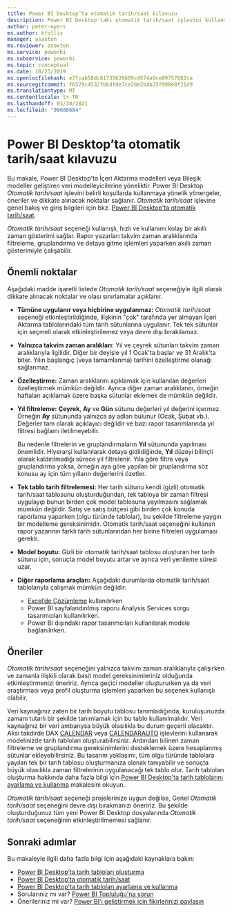 ```yaml
---
title: Power BI Desktop’ta otomatik tarih/saat kılavuzu
description: Power BI Desktop'taki otomatik tarih/saat işlevini kullanma kılavuzu.
author: peter-myers
ms.author: kfollis
manager: asaxton
ms.reviewer: asaxton
ms.service: powerbi
ms.subservice: powerbi
ms.topic: conceptual
ms.date: 10/23/2019
ms.openlocfilehash: e7fcab58dc61735639689c4574a9ce89757882ca
ms.sourcegitcommit: fb529c4532fbbdfde7ce28e2b4b35f990e8f21d9
ms.translationtype: MT
ms.contentlocale: tr-TR
ms.lasthandoff: 01/30/2021
ms.locfileid: "99088684"
---
```

# <a name="auto-datetime-guidance-in-power-bi-desktop"></a>Power BI Desktop’ta otomatik tarih/saat kılavuzu

Bu makale, Power BI Desktop'ta İçeri Aktarma modelleri veya Bileşik modeller geliştiren veri modelleyicilerine yöneliktir. Power BI Desktop _Otomatik tarih/saat_ işlevini belirli koşullarda kullanmaya yönelik yönergeler, öneriler ve dikkate alınacak noktalar sağlanır. _Otomatik tarih/saat_ işlevine genel bakış ve giriş bilgileri için bkz. [Power BI Desktop'ta otomatik tarih/saat](../transform-model/desktop-auto-date-time.md).

_Otomatik tarih/saat_ seçeneği kullanışlı, hızlı ve kullanımı kolay bir akıllı zaman gösterimi sağlar. Rapor yazarları takvim zaman aralıklarında filtreleme, gruplandırma ve detaya gitme işlemleri yaparken akıllı zaman gösterimiyle çalışabilir.

## <a name="considerations"></a>Önemli noktalar

Aşağıdaki madde işaretli listede _Otomatik tarih/saat_ seçeneğiyle ilgili olarak dikkate alınacak noktalar ve olası sınırlamalar açıklanır.

- **Tümüne uygulanır veya hiçbirine uygulanmaz:** _Otomatik tarih/saat_ seçeneği etkinleştirildiğinde, ilişkinin &quot;çok&quot; tarafında yer almayan İçeri Aktarma tablolarındaki tüm tarih sütunlarına uygulanır. Tek tek sütunlar için seçmeli olarak etkinleştirilemez veya devre dışı bırakılamaz.
- **Yalnızca takvim zaman aralıkları:** Yıl ve çeyrek sütunları takvim zaman aralıklarıyla ilgilidir. Diğer bir deyişle yıl 1 Ocak'ta başlar ve 31 Aralık'ta biter. Yılın başlangıç (veya tamamlanma) tarihini özelleştirme olanağı sağlanmaz.
- **Özelleştirme:** Zaman aralıklarını açıklamak için kullanılan değerleri özelleştirmek mümkün değildir. Ayrıca diğer zaman aralıklarını, örneğin haftaları açıklamak üzere başka sütunlar eklemek de mümkün değildir.
- **Yıl filtreleme:** **Çeyrek**, **Ay** ve **Gün** sütunu değerleri yıl değerini içermez. Örneğin **Ay** sütununda yalnızca ay adları bulunur (Ocak, Şubat vb.). Değerler tam olarak açıklayıcı değildir ve bazı rapor tasarımlarında yıl filtresi bağlamı iletilmeyebilir.

    Bu nedenle filtrelerin ve gruplandırmaların **Yıl** sütununda yapılması önemlidir. Hiyerarşi kullanılarak detaya gidildiğinde, **Yıl** düzeyi bilinçli olarak kaldırılmadığı sürece yıl filtrelenir. Yıla göre filtre veya gruplandırma yoksa, örneğin aya göre yapılan bir gruplandırma söz konusu ay için tüm yılların değerlerini özetler.
- **Tek tablo tarih filtrelemesi:** Her tarih sütunu kendi (gizli) otomatik tarih/saat tablosunu oluşturduğundan, tek tabloya bir zaman filtresi uygulayıp bunun birden çok model tablosuna yayılmasını sağlamak mümkün değildir. Satış ve satış bütçesi gibi birden çok konuda raporlama yaparken (olgu türünde tablolar), bu şekilde filtreleme yaygın bir modelleme gereksinimidir. Otomatik tarih/saat seçeneğini kullanan rapor yazarının farklı tarih sütunlarından her birine filtreleri uygulaması gerekir.
- **Model boyutu:** Gizli bir otomatik tarih/saat tablosu oluşturan her tarih sütunu için, sonuçta model boyutu artar ve ayrıca veri yenileme süresi uzar.
- **Diğer raporlama araçları:** Aşağıdaki durumlarda otomatik tarih/saat tablolarıyla çalışmak mümkün değildir:
  - [Excel’de Çözümleme](../collaborate-share/service-analyze-in-excel.md) kullanılırken
  - Power BI sayfalandırılmış raporu Analysis Services sorgu tasarımcıları kullanılırken.
  - Power BI dışındaki rapor tasarımcıları kullanılarak modele bağlanılırken.

## <a name="recommendations"></a>Öneriler

_Otomatik tarih/saat_ seçeneğini yalnızca takvim zaman aralıklarıyla çalışırken ve zamanla ilişkili olarak basit model gereksinimleriniz olduğunda etkinleştirmenizi öneririz. Ayrıca geçici modeller oluştururken ya da veri araştırması veya profil oluşturma işlemleri yaparken bu seçenek kullanışlı olabilir.

Veri kaynağınız zaten bir tarih boyutu tablosu tanımladığında, kuruluşunuzda zamanı tutarlı bir şekilde tanımlamak için bu tablo kullanılmalıdır. Veri kaynağınız bir veri ambarıysa büyük olasılıkla bu durum geçerli olacaktır. Aksi takdirde DAX [CALENDAR](/dax/calendar-function-dax) veya [CALENDARAUTO](/dax/calendarauto-function-dax) işlevlerini kullanarak modelinizde tarih tabloları oluşturabilirsiniz. Ardından bilinen zaman filtreleme ve gruplandırma gereksinimlerini desteklemek üzere hesaplanmış sütunlar ekleyebilirsiniz. Bu tasarım yaklaşımı, tüm olgu türünde tablolara yayılan tek bir tarih tablosu oluşturmanıza olanak tanıyabilir ve sonuçta büyük olasılıkla zaman filtrelerinin uygulanacağı tek tablo olur. Tarih tabloları oluşturma hakkında daha fazla bilgi için [Power BI Desktop'ta tarih tablolarını ayarlama ve kullanma](../transform-model/desktop-date-tables.md) makalesini okuyun.

_Otomatik tarih/saat_ seçeneği projelerinize uygun değilse, Genel _Otomatik tarih/saat_ seçeneğini devre dışı bırakmanızı öneririz. Bu şekilde oluşturduğunuz tüm yeni Power BI Desktop dosyalarında _Otomatik tarih/saat_ seçeneğinin etkinleştirilmemesi sağlanır.

## <a name="next-steps"></a>Sonraki adımlar

Bu makaleyle ilgili daha fazla bilgi için aşağıdaki kaynaklara bakın:

- [Power BI Desktop’ta tarih tabloları oluşturma](model-date-tables.md)
- [Power BI Desktop’ta otomatik tarih/saat](../transform-model/desktop-auto-date-time.md)
- [Power BI Desktop'ta tarih tabloları ayarlama ve kullanma](../transform-model/desktop-date-tables.md)
- Sorularınız mı var? [Power BI Topluluğu'na sorun](https://community.powerbi.com/)
- Önerileriniz mi var? [Power BI'ı geliştirmek için fikirlerinizi paylaşın](https://ideas.powerbi.com/)
